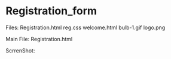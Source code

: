 # Registration_form

Files:  Registration.html
        reg.css
        welcome.html
        bulb-1.gif
        logo.png
        
Main File: Registration.html

ScrrenShot:
         
